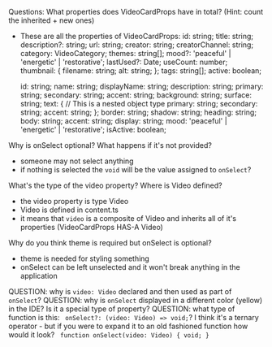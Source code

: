 Questions:
What properties does VideoCardProps have in total? (Hint: count the inherited + new ones)
- These are all the properties of VideoCardProps:
id: string;
  title: string;
  description?: string;
  url: string;
  creator: string;
  creatorChannel: string;
  category: VideoCategory;
  themes: string[];
  mood?: 'peaceful' | 'energetic' | 'restorative';
  lastUsed?: Date;
  useCount: number;
  thumbnail: {
    filename: string;
    alt: string;
  };
  tags: string[];
  active: boolean;

  id: string;
  name: string;
  displayName: string;
  description: string;
   primary: string;
  secondary: string;
  accent: string;
  background: string;
  surface: string;
  text: { // This is a nested object type
    primary: string;
    secondary: string;
    accent: string;
  };
  border: string;
  shadow: string;
  heading: string;
  body: string;
  accent: string;
  display: string; 
  mood: 'peaceful' | 'energetic' | 'restorative';
  isActive: boolean;


Why is onSelect optional? What happens if it's not provided?
- someone may not select anything
- if nothing is selected the `void` will be the value assigned to `onSelect`?

What's the type of the video property? Where is Video defined?
- the video property is type Video
- Video is defined in content.ts
- it means that `video` is a composite of Video and inherits all of it's properties (VideoCardProps HAS-A Video)

Why do you think theme is required but onSelect is optional?
- theme is needed for styling something
- onSelect can be left unselected and it won't break anything in the application

QUESTION: why is `video: Video` declared and then used as part of `onSelect`?
QUESTION: why is `onSelect` displayed in a different color (yellow) in the IDE? Is it a special type of property?
QUESTION: what type of function is this: ` onSelect?: (video: Video) => void;`? I think it's a ternary operator - but if you were to expand it to an old fashioned function how would it look?
    `` 
    function onSelect(video: Video) {
    void;
    }
    ``
